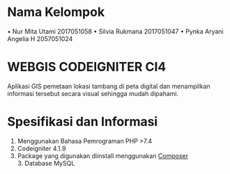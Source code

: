 # Nama Kelompok
•	Nur Mita Utami 2017051058
•	Silvia Rukmana 2017051047
•	Pynka Aryani Angelia H 2057051024

# WEBGIS CODEIGNITER CI4
Aplikasi GIS pemetaan lokasi tambang di peta digital dan menampilkan informasi tersebut secara visual sehingga mudah dipahami.

# Spesifikasi dan Informasi
1. Menggunakan Bahasa Pemrograman PHP >7.4
2. Codeigniter 4.1.9
2. Package yang digunakan diinstall menggunakan [Composer](https://getcomposer.org/)
3. Database MySQL
